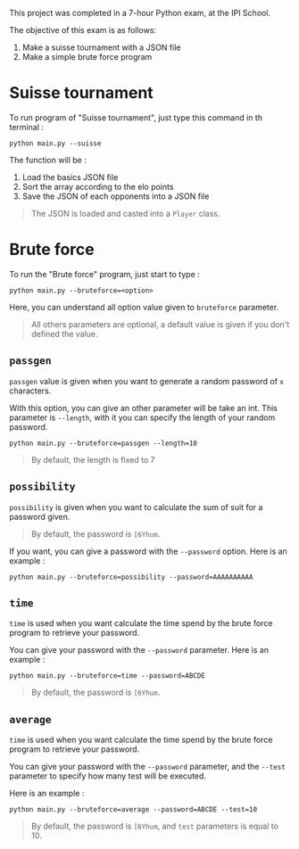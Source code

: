 This project was completed in a 7-hour Python exam, at the IPI School.

The objective of this exam is as follows:

1. Make a suisse tournament with a JSON file
2. Make a simple brute force program


# Suisse tournament

To run program of "Suisse tournament", just type this command in th terminal :

```shell
python main.py --suisse
```

The function will be :
1. Load the basics JSON file
2. Sort the array according to the elo points
3. Save the JSON of each opponents into a JSON file

> The JSON is loaded and casted into a `Player` class.

# Brute force

To run the "Brute force" program, just start to type :

```shell
python main.py --bruteforce=<option>
````

Here, you can understand all option value given to `bruteforce` parameter.

> All others parameters are optional, a default value is given if you don't defined the value.

## `passgen`

`passgen` value is given when you want to generate a random password of `x` characters.

With this option, you can give an other parameter will be take an int. This parameter is `--length`, with it you can specify the length of your random password.

```shell
python main.py --bruteforce=passgen --length=10
````

> By default, the length is fixed to 7

## `possibility`

`possibility` is given when you want to calculate the sum of suit for a password given.

> By default, the password is `[6Yhum`.

If you want, you can give a password with the `--password` option. Here is an example :

```shell
python main.py --bruteforce=possibility --password=AAAAAAAAAA
````

## `time`

`time` is used when you want calculate the time spend by the brute force program to retrieve your password.

You can give your password with the `--password` parameter.
Here is an example :

```shell
python main.py --bruteforce=time --password=ABCDE
````

> By default, the password is `[6Yhum`.

## `average`

`time` is used when you want calculate the time spend by the brute force program to retrieve your password.


You can give your password with the `--password` parameter, and the `--test` parameter to specify how many test will be executed.

Here is an example :

```shell
python main.py --bruteforce=average --password=ABCDE --test=10
````

> By default, the password is `[6Yhum`, and `test` parameters is equal to 10.